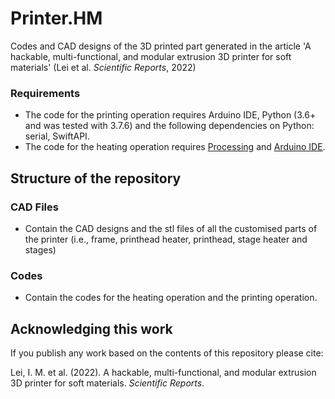# Printer.HM

Codes and CAD designs of the 3D printed part generated in the article 'A hackable, multi-functional, and modular extrusion 3D printer for soft materials' (Lei et al. _Scientific Reports_, 2022)

### Requirements 
- The code for the printing operation requires Arduino IDE, Python (3.6+ and was tested with 3.7.6) and the following dependencies on Python: serial, SwiftAPI.
- The code for the heating operation requires [Processing](https://processing.org/download) and [Arduino IDE](https://www.arduino.cc/en/software). 

## Structure of the repository
### CAD Files
- Contain the CAD designs and the stl files of all the customised parts of the printer (i.e., frame, printhead heater, printhead, stage heater and stages)

### Codes 
- Contain the codes for the heating operation and the printing operation. 

## Acknowledging this work

If you publish any work based on the contents of this repository please cite:

Lei, I. M. et al. (2022). A hackable, multi-functional, and modular extrusion 3D printer for soft materials. _Scientific Reports_. 
